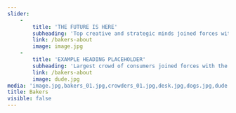 ```yaml
---
slider:
    -
        title: 'THE FUTURE IS HERE'
        subheading: 'Top creative and strategic minds joined forces with the largest crowd of consumers'
        link: /bakers-about
        image: image.jpg
    -
        title: 'EXAMPLE HEADING PLACEHOLDER'
        subheading: 'Largest crowd of consumers joined forces with the top creative and strategic minds'
        link: /bakers-about
        image: dude.jpg
media: 'image.jpg,bakers_01.jpg,crowders_01.jpg,desk.jpg,dogs.jpg,dude.jpg'
title: Bakers
visible: false
---
```


